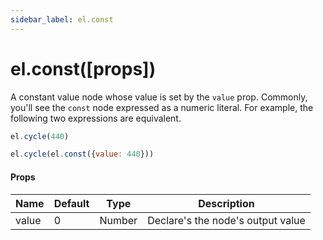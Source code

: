 ```yaml
---
sidebar_label: el.const
---
```


# el.const([props])

A constant value node whose value is set by the `value` prop. Commonly, you'll
see the `const` node expressed as a numeric literal. For example, the following
two expressions are equivalent.

```js
el.cycle(440)
```

```js
el.cycle(el.const({value: 440}))
```

#### Props

| Name     | Default  | Type   | Description                            |
| -------- | -------- | -------|--------------------------------------- |
| value    | 0        | Number | Declare's the node's output value      |


